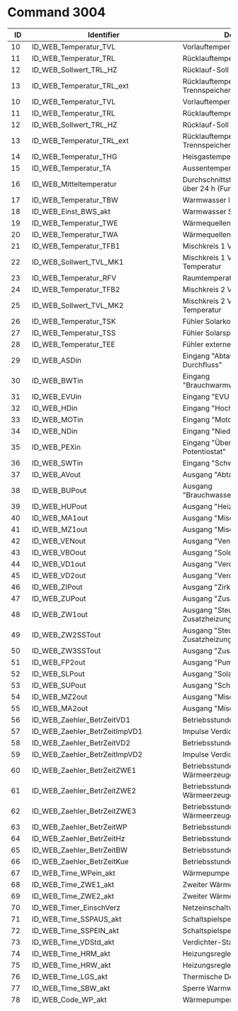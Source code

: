 # Command 3004

ID | Identifier | Description | Conversion | Unit |
---|------------|-------------|------------|------|
10| ID_WEB_Temperatur_TVL | Vorlauftemperatur Heizkreis | Wert / 10 | °C 
11| ID_WEB_Temperatur_TRL  | Rücklauftemperatur Heizkreis | Wert / 10 | °C 
12| ID_WEB_Sollwert_TRL_HZ | Rücklauf-Soll Heizkreis | Wert / 10 | °C 
13| ID_WEB_Temperatur_TRL_ext | Rücklauftemperatur im Trennspeicher. | Wert / 10 | °C 
10|ID_WEB_Temperatur_TVL|Vorlauftemperatur Heizkreis|Wert / 10|°C
11|ID_WEB_Temperatur_TRL |Rücklauftemperatur Heizkreis|Wert / 10|°C
12|ID_WEB_Sollwert_TRL_HZ|Rücklauf-Soll Heizkreis|Wert / 10|°C
13|ID_WEB_Temperatur_TRL_ext|Rücklauftemperatur im Trennspeicher.|Wert / 10|°C
14|ID_WEB_Temperatur_THG|Heisgastemperatur|Wert / 10|°C
15|ID_WEB_Temperatur_TA|Aussentemperatur|Wert / 10|°C
16|ID_WEB_Mitteltemperatur|Durchschnittstemperatur Aussen über 24 h (Funktion Heizgrenze)|Wert / 10|°C
17|ID_WEB_Temperatur_TBW|Warmwasser Ist-Temperatur|Wert / 10|°C
18|ID_WEB_Einst_BWS_akt|Warmwasser Soll-Temperatur|Wert / 10|°C
19|ID_WEB_Temperatur_TWE|Wärmequellen-Eintrittstemperatur|Wert / 10|°C
20|ID_WEB_Temperatur_TWA|Wärmequellen-Austrittstemperatur|Wert / 10|°C
21|ID_WEB_Temperatur_TFB1 |Mischkreis 1 Vorlauftemperatur|Wert / 10|°C
22|ID_WEB_Sollwert_TVL_MK1|Mischkreis 1 Vorlauf-Soll-Temperatur|Wert / 10|°C
23|ID_WEB_Temperatur_RFV  |Raumtemperatur Raumstation 1|Wert / 10|°C
24|ID_WEB_Temperatur_TFB2|Mischkreis 2 Vorlauftemperatur|Wert / 10|°C
25|ID_WEB_Sollwert_TVL_MK2|Mischkreis 2 Vorlauf-Soll-Temperatur|Wert / 10|°C
26|ID_WEB_Temperatur_TSK|Fühler Solarkollektor|Wert / 10|°C
27|ID_WEB_Temperatur_TSS|Fühler Solarspeicher|Wert / 10|°C
28|ID_WEB_Temperatur_TEE|Fühler externe Energiequelle|Wert / 10|°C
29|ID_WEB_ASDin|Eingang "Abtauende, Soledruck, Durchfluss"|Keine|Boolean
30|ID_WEB_BWTin|Eingang "Brauchwarmwasserthermostat"|Keine|Boolean
31|ID_WEB_EVUin|Eingang "EVU Sperre"|Keine|Boolean
32|ID_WEB_HDin|Eingang "Hochdruck Kältekreis"|Keine|Boolean
33|ID_WEB_MOTin|Eingang "Motorschutz OK"|Keine|Boolean
34|ID_WEB_NDin|Eingang "Niederdruck"|Keine|Boolean
35|ID_WEB_PEXin|Eingang "Überwachungskontakt für Potentiostat"|Keine|Boolean
36|ID_WEB_SWTin|Eingang "Schwimmbadthermostat"|Keine|Boolean
37|ID_WEB_AVout|Ausgang "Abtauventil"|Keine|Boolean
38|ID_WEB_BUPout|Ausgang "Brauchwasserpumpe/Umstellventil"|Keine|Boolean
39|ID_WEB_HUPout|Ausgang "Heizungsumwälzpumpe"|Keine|Boolean
40|ID_WEB_MA1out|Ausgang "Mischkreis 1 Auf"|Keine|Boolean
41|ID_WEB_MZ1out|Ausgang "Mischkreis 1 Zu"|Keine|Boolean
42|ID_WEB_VENout|Ausgang "Ventilation (Lüftung)"|Keine|Boolean
43|ID_WEB_VBOout|Ausgang "Solepumpe/Ventilator"|Keine|Boolean
44|ID_WEB_VD1out|Ausgang "Verdichter 1"|Keine|Boolean
45|ID_WEB_VD2out|Ausgang "Verdichter 2"|Keine|Boolean
46|ID_WEB_ZIPout|Ausgang "Zirkulationspumpe"|Keine|Boolean
47|ID_WEB_ZUPout|Ausgang "Zusatzumwälzpumpe"|Keine|Boolean
48|ID_WEB_ZW1out|Ausgang "Steuersignal Zusatzheizung v. Heizung"|Keine|Boolean
49|ID_WEB_ZW2SSTout|Ausgang "Steuersignal Zusatzheizung/Störsignal"|Keine|Boolean
50|ID_WEB_ZW3SSTout|Ausgang "Zusatzheizung 3"|Keine|Boolean
51|ID_WEB_FP2out|Ausgang "Pumpe Mischkreis 2"|Keine|Boolean
52|ID_WEB_SLPout|Ausgang "Solarladepumpe"|Keine|Boolean
53|ID_WEB_SUPout|Ausgang "Schwimmbadpumpe"|Keine|Boolean
54|ID_WEB_MZ2out|Ausgang "Mischkreis 2 Zu"|Keine|Boolean
55|ID_WEB_MA2out|Ausgang "Mischkreis 2 Auf"|Keine|Boolean
56|ID_WEB_Zaehler_BetrZeitVD1|Betriebsstunden Verdichter 1|Keine|Sekunden
57|ID_WEB_Zaehler_BetrZeitImpVD1|Impulse Verdichter 1|Keine|Impulse
58|ID_WEB_Zaehler_BetrZeitVD2|Betriebsstunden Verdichter 2|Keine|Sekunden
59|ID_WEB_Zaehler_BetrZeitImpVD2|Impulse Verdichter 2|Keine|Impulse
60|ID_WEB_Zaehler_BetrZeitZWE1|Betriebsstunden Zweiter Wärmeerzeuger 1|Keine|Sekunden
61|ID_WEB_Zaehler_BetrZeitZWE2|Betriebsstunden Zweiter Wärmeerzeuger 2|Keine|Sekunden
62|ID_WEB_Zaehler_BetrZeitZWE3|Betriebsstunden Zweiter Wärmeerzeuger 3|?? (Wert / 7200 = Stunden)|??
63|ID_WEB_Zaehler_BetrZeitWP|Betriebsstunden Wärmepumpe|Keine|Sekunden
64|ID_WEB_Zaehler_BetrZeitHz|Betriebsstunden Heizung|Keine|Sekunden
65|ID_WEB_Zaehler_BetrZeitBW|Betriebsstunden Warmwasser|Keine|Sekunden
66|ID_WEB_Zaehler_BetrZeitKue|Betriebsstunden Kühlung|Keine|Sekunden
67|ID_WEB_Time_WPein_akt|Wärmepumpe läuft seit|Keine|Sekunden
68|ID_WEB_Time_ZWE1_akt|Zweiter Wärmeerzeuger 1 läuft seit|Keine|Sekunden
69|ID_WEB_Time_ZWE2_akt|Zweiter Wärmeerzeuger 2 läuft seit|Keine|Sekunden
70|ID_WEB_Timer_EinschVerz|Netzeinschaltverzögerung|Keine|Sekunden
71|ID_WEB_Time_SSPAUS_akt|Schaltspielsperre Aus|Keine|Sekunden
72|ID_WEB_Time_SSPEIN_akt|Schaltspielsperre Ein|Keine|Sekunden
73|ID_WEB_Time_VDStd_akt|Verdichter-Standzeit|Keine|Sekunden
74|ID_WEB_Time_HRM_akt|Heizungsregler Mehr-Zeit|Keine|Sekunden
75|ID_WEB_Time_HRW_akt|Heizungsregler Weniger-Zeit|Keine|Sekunden
76|ID_WEB_Time_LGS_akt|Thermische Desinfektion läuft seit|Keine|Sekunden
77|ID_WEB_Time_SBW_akt|Sperre Warmwasser|Keine|Sekunden
78|ID_WEB_Code_WP_akt|Wärmepumpentyp|Keine|0 = ERC|Typenschlüssel
 | | | | 1 = SW1
 | | | | 2 = SW2
 | | | | 3 = WW1
 | | | | 4 = WW2
 | | | | 5 = L1I
 | | | | 6 = L2I
 | | | | 7 = L1A
 | | | | 8 = L2A
 | | | | 9 = KSW
 | | | | 10 = KLW
 | | | | 11 = SWC
 | | | | 12 = LWC
 | | | | 13 = L2G
 | | | | 14 = WZS
 | | | | 15 = L1I407
 | | | | 16 = L2I407
 | | | | 17 = L1A407
 | | | | 18 = L2A407
 | | | | 19 = L2G407
 | | | | 20 = LWC407
 | | | | 21 = L1AREV
 | | | | 22 = L2AREV
 | | | | 23 = WWC1
 | | | | 24 = WWC2
 | | | | 25 = L2G404
 | | | | 26 = WZW
 | | | | 27 = L1S
 | | | | 28 = L1H
 | | | | 29 = L2H
 | | | | 30 = WZWD
 | | | | 31 = ERC
 | | | | 40 = WWB_20
 | | | | 41 = LD5
 | | | | 42 = LD7
 | | | | 43 = SW 37_45
 | | | | 44 = SW 58_69
 | | | | 45 = SW 29_56
 | | | | 46 = LD5 (230V)
 | | | | 47 = LD7 (230 V)
 | | | | 48 = LD9
 | | | | 49 = LD5 REV
 | | | | 50 = LD7 REV
 | | | | 51 = LD5 REV 230V
 | | | | 52 = LD7 REV 230V
 | | | | 53 = LD9 REV 230V
 | | | | 54 = SW 291
 | | | | 55 = LW SEC
 | | | | 56 = HMD 2
 | | | | 57 = MSW 4
 | | | | 58 = MSW 6
 | | | | 59 = MSW 8
 | | | | 60 = MSW 10
 | | | | 61 = MSW 12
 | | | | 62 = MSW 14
 | | | | 63 = MSW 17
 | | | | 64 = MSW 19
 | | | | 65 = MSW 23
 | | | | 66 = MSW 26
 | | | | 67 = MSW 30
 | | | | 68 = MSW 4S
 | | | | 69 = MSW 6S
 | | | | 70 = MSW 8S
 | | | | 71 = MSW 10S
 | | | | 72 = MSW 13S
 | | | | 73 = MSW 16S
 | | | | 74 = MSW2-6S
 | | | | 75 = MSW4-16
79|ID_WEB_BIV_Stufe_akt|Bivalenzstufe|1 = ein Verdichter darf laufen|Betriebszustand
 | | | | 2 = zwei Verdichter dürfen laufen 
 | | | | 3 = zusätzlicher Wärmeerzeuger darf mitlaufen
80|ID_WEB_WP_BZ_akt|Betriebszustand|0 = Heizen|Betriebszustand
 | | | | 1 = Warmwasser
 | | | | 2 = Schwimmbad / Photovoltaik
 | | | | 3 = EVU
 | | | | 4 = Abtauen
 | | | | 5 = Keine Anforderung
 | | | | 6 = Heizen ext. Energiequelle
 | | | | 7 = Kühlbetrieb 
81|ID_WEB_SoftStand1|Softwarestand|ASCII z.B. 86 = V|ASCII
82|ID_WEB_SoftStand2|Softwarestand|ASCII z.B. 51 = 3|ASCII
83|ID_WEB_SoftStand3|Softwarestand|ASCII z.B. 46 = .|ASCII
84|ID_WEB_SoftStand4|Softwarestand|ASCII z.B. 55 = 7|ASCII
85|ID_WEB_SoftStand5|Softwarestand|ASCII z.B. 56 = 8|ASCII
86|ID_WEB_SoftStand6|Softwarestand|ASCII 0 = Nichts|ASCII
87|ID_WEB_SoftStand7|Softwarestand|ASCII 0 = Nichts|ASCII
88|ID_WEB_SoftStand8|Softwarestand|ASCII 0 = Nichts|ASCII
89|ID_WEB_SoftStand9|Softwarestand|ASCII 0 = Nichts|ASCII
90|ID_WEB_SoftStand10|Softwarestand|ASCII 0 = Nichts|ASCII
91|ID_WEB_AdresseIP_akt|IP Adresse|siehe Beispielcode unten|IP
92|ID_WEB_SubNetMask_akt|Subnetzmaske|siehe Beispielcode unten|IP
93|ID_WEB_Add_Broadcast|Broadcast Adresse|siehe Beispielcode unten|IP
94|ID_WEB_Add_StdGateway|Standard Gateway|siehe Beispielcode unten|IP
95|ID_WEB_ERROR_Time0|Zeitstempel Fehler 0 im Speicher|Keine|Unix Timestamp
96|ID_WEB_ERROR_Time1|Zeitstempel Fehler 1 im Speicher|Keine|Unix Timestamp
97|ID_WEB_ERROR_Time2|Zeitstempel Fehler 2 im Speicher|Keine|Unix Timestamp
98|ID_WEB_ERROR_Time3|Zeitstempel Fehler 3 im Speicher|Keine|Unix Timestamp
99|ID_WEB_ERROR_Time4|Zeitstempel Fehler 4 im Speicher|Keine|Unix Timestamp
100|ID_WEB_ERROR_Nr0|Fehlercode Fehler 0 im Speicher|Keine|Fehlercode
101|ID_WEB_ERROR_Nr1|Fehlercode Fehler 1 im Speicher|Keine|Fehlercode
102|ID_WEB_ERROR_Nr2|Fehlercode Fehler 2 im Speicher|Keine|Fehlercode
103|ID_WEB_ERROR_Nr3|Fehlercode Fehler 3 im Speicher|Keine|Fehlercode
104|ID_WEB_ERROR_Nr4|Fehlercode Fehler 4 im Speicher|Keine|Fehlercode
105|ID_WEB_AnzahlFehlerInSpeicher|Anzahl der Fehler im Speicher|Keine| 
106|ID_WEB_Switchoff_file_Nr0|Grund Abschaltung 0 im Speicher|1 = Wärmepumpe Störung|Abschaltcode
 | | | | 2 = Anlagen Störung
 | | | | 3 = Betriebsart Zweiter Wärmeerzeuger
 | | | | 4 = EVU-Sperre
 | | | | 5 = Lauftabtau (nur LW-Geräte)
 | | | | 6 = Temperatur Einsatzgrenze maximal
 | | | | 7 = Temperatur Einsatzgrenze minimal (bei LWD reversibel möglicherweise Abschaltung wegen Frostschutz bei Kühlbetrieb - Verdampfungstemperatur zu lange unter 0°C)
 | | | | 8 = Untere Einsatzgrenze
 | | | | 9 = Keine Anforderung 
107|ID_WEB_Switchoff_file_Nr1|Grund Abschaltung 1 im Speicher|siehe Abschaltcode 0|Abschaltcode
108|ID_WEB_Switchoff_file_Nr2|Grund Abschaltung 2 im Speicher|siehe Abschaltcode 0|Abschaltcode
109|ID_WEB_Switchoff_file_Nr3|Grund Abschaltung 3 im Speicher|siehe Abschaltcode 0|Abschaltcode
110|ID_WEB_Switchoff_file_Nr4|Grund Abschaltung 4 im Speicher|siehe Abschaltcode 0|Abschaltcode
111|ID_WEB_Switchoff_file_Time0|Zeitstempel Abschaltung 0 im Speicher|Keine|Unix Zeitstempel
112|ID_WEB_Switchoff_file_Time1|Zeitstempel Abschaltung 1 im Speicher|Keine|Unix Zeitstempel
113|ID_WEB_Switchoff_file_Time2|Zeitstempel Abschaltung 2 im Speicher|Keine|Unix Zeitstempel
114|ID_WEB_Switchoff_file_Time3|Zeitstempel Abschaltung 3 im Speicher|Keine|Unix Zeitstempel
115|ID_WEB_Switchoff_file_Time4|Zeitstempel Abschaltung 4 im Speicher|Keine|Unix Zeitstempel
116|ID_WEB_Comfort_exists|Comfort Platine installiert|0 = nicht verbaut|Boolean
 | | | | 1 = verbaut 
117|ID_WEB_HauptMenuStatus_Zeile1|Status Zeile 1|0 = Wärmepumpe läuft|Statuscode
 | | | | 1 = Wärmepumpe steht
 | | | | 2 = Wärmepumpe kommt
 | | | | 3 = Fehlercode Speicherplatz 0
 | | | | 4 = Abtauen
 | | | | 5 = Warte auf LIN-Verbindung
 | | | | 6 = Verdichter heizt auf
 | | | | 7 = Pumpenvorlauf 
118|ID_WEB_HauptMenuStatus_Zeile2|Status Zeile 2|0 = seit :|Statustext
 | | | | 1 = in : 
119|ID_WEB_HauptMenuStatus_Zeile3|Status Zeile 3|0 = Heizbetrieb|Statuscode
 | | | | 1 = Keine Anforderung
 | | | | 2 = Netz-Einschaltverzögerung
 | | | | 3 = Schaltspielsperre
 | | | | 4 = Sperrzeit
 | | | | 5 = Brauchwasser
 | | | | 6 = Info Ausheizprogramm
 | | | | 7 = Abtauen
 | | | | 8 = Pumpenvorlauf
 | | | | 9 = Thermische Desinfektion
 | | | | 10 = Kühlbetrieb
 | | | | 12 = Schwimmbad / Photovoltaik
 | | | | 13 = Heizen ext. Energiequelle 
 | | | | 14 = Brauchwasser ext. Energiequelle
 | | | | 16 = Durchflussüberachung
 | | | | 17 = Zweiter Wärmeerzeuger 1 Betrieb 
120|ID_WEB_HauptMenuStatus_Zeit|Zeit seit / in (in kombination mit #118)|Keine|Sekunden
121|ID_WEB_HauptMenuAHP_Stufe|Stufe Ausheizprogramm|Keine| 
122|ID_WEB_HauptMenuAHP_Temp|Temperatur Ausheizprogramm|Wert * 0.1|°C
123|ID_WEB_HauptMenuAHP_Zeit|Laufzeit Ausheizprogramm|Keine|Sekunden
124|ID_WEB_SH_BWW|Brauchwasser aktiv/inaktiv Symbol|0 = inaktiv|Boolean
 | | | | 1 = aktiv 
125|ID_WEB_SH_HZ|Heizung Symbol|??|??
126|ID_WEB_SH_MK1|Mischkreis 1 Symbol|??|??
127|ID_WEB_SH_MK2|Mischkreis 2 Symbol|??|??
128|ID_WEB_Einst_Kurzrpgramm|Einstellung Kurzprogramm|??|??
129|ID_WEB_StatusSlave_1|Status Slave 1|??|??
130|ID_WEB_StatusSlave_2|Status Slave 2|??|??
131|ID_WEB_StatusSlave_3|Status Slave 3|??|??
132|ID_WEB_StatusSlave_4|Status Slave 4|??|??
133|ID_WEB_StatusSlave_5|Status Slave 5|??|??
134|ID_WEB_AktuelleTimeStamp|Aktuelle Zeit der Wärmepumpe|Keine|Unix Timestamp
135|ID_WEB_SH_MK3|Mischkreis 3 Symbol|??|??
136|ID_WEB_Sollwert_TVL_MK3|Mischkreis 3 Vorlauf-Soll-Temperatur|Wert * 0.1|°C
137|ID_WEB_Temperatur_TFB3|Mischkreis 3 Vorlauftemperatur|Wert * 0.1|°C
138|ID_WEB_MZ3out|Ausgang "Mischkreis 3 Zu"|Keine|Boolean
139|ID_WEB_MA3out|Ausgang "Mischkreis 3 Auf"|Keine|Boolean
140|ID_WEB_FP3out|Pumpe Mischkreis 3|Keine|Boolean
141|ID_WEB_Time_AbtIn|Zeit bis Abtauen|Keine|Sekunden
142|ID_WEB_Temperatur_RFV2|Raumtemperatur Raumstation 2|Wert * 0.1|°C
143|ID_WEB_Temperatur_RFV3|Raumtemperatur Raumstation 3|Wert * 0.1|°C
144|ID_WEB_SH_SW|Schaltuhr Schwimmbad Symbol|??|??
145|ID_WEB_Zaehler_BetrZeitSW|Betriebsstunden Schwimmbad|?? (Wert / 7200 = Stunden)|??
146|ID_WEB_FreigabKuehl|Freigabe Kühlung|Keine|Boolean
147|ID_WEB_AnalogIn|Analoges Eingangssignal|Wert / 100|V
148|ID_WEB_SonderZeichen|??|??|??
149|ID_WEB_SH_ZIP|Zirkulationspumpen Symbol|??|??
150|ID_WEB_WebsrvProgrammWerteBeobarten|??|??|??
151|ID_WEB_WMZ_Heizung|Wärmemengenzähler Heizung|Wert / 10|kWh
152|ID_WEB_WMZ_Brauchwasser|Wärmemengenzähler Brauchwasser|Wert / 10|kWh
153|ID_WEB_WMZ_Schwimmbad|Wärmemengenzähler Schwimmbad|Wert / 10|kWh
154|ID_WEB_WMZ_Seit|Wärmemengenzähler Gesamt|Wert / 10|kWh
155|ID_WEB_WMZ_Durchfluss|Wärmemengenzähler Durchfluss|Keine|l / h
156|ID_WEB_AnalogOut1|Analog Ausgang 1|Wert / 100|V
157|ID_WEB_AnalogOut2|Analog Ausgang 2|Wert / 100|V
158|ID_WEB_Time_Heissgas|Sperre zweiter Verdichter Heissgas|Keine|Sekunden
159|ID_WEB_Temp_Lueftung_Zuluft|Zulufttemperatur|Wert / 10|°C
160|ID_WEB_Temp_Lueftung_Abluft|Ablufttemperatur|Wert / 10|°C
161|ID_WEB_Zaehler_BetrZeitSolar|Betriebstundenzähler Solar  |Keine|Sekunden
162|ID_WEB_AnalogOut3|Analog Ausgang 3|Wert / 100|V
163|ID_WEB_AnalogOut4|Analog Ausgang 4|Wert / 100|V
164|ID_WEB_Out_VZU|Zuluft Ventilator (Abtaufunktion)|Wert / 100|V
165|ID_WEB_Out_VAB|Abluft Ventilator|Wert / 100|V
166|ID_WEB_Out_VSK|Ausgang VSK|Keine|Boolean
167|ID_WEB_Out_FRH|Ausgang FRH|Keine|Boolean
168|ID_WEB_AnalogIn2|Analog Eingang 2|Wert / 100|V
169|ID_WEB_AnalogIn3|Analog Eingang 3|Wert / 100|V
170|ID_WEB_SAXin|Eingang SAX|Keine|Boolean
171|ID_WEB_SPLin|Eingang SPL|Keine|Boolean
172|ID_WEB_Compact_exists|Lüftungsplatine verbaut|0 = nicht verbaut|Boolean
 | | | | 1 = verbaut 
173|ID_WEB_Durchfluss_WQ|Durchfluss Wärmequelle|Keine|l / h
174|ID_WEB_LIN_exists|LIN BUS verbaut|0 = nicht verbaut|Boolean
 | | | | 1 = verbaut 
175|ID_WEB_LIN_ANSAUG_VERDAMPFER|Temperatur Ansaug Verdampfer|Wert / 10|°C
176|ID_WEB_LIN_ANSAUG_VERDICHTER|Temperatur Ansaug Verdichter|Wert / 10|°C
177|ID_WEB_LIN_VDH|Temperatur Verdichter Heizung|Wert / 10|°C
178|ID_WEB_LIN_UH|Überhitzung|Wert / 10|K
179|ID_WEB_LIN_UH_Soll|Überhitzung Soll |Wert / 10|K
180|ID_WEB_LIN_HD|Hochdruck|Wert / 100|bar
181|ID_WEB_LIN_ND|Niederdruck|Wert / 100|bar
182|ID_WEB_LIN_VDH_out|Ausgang Verdichterheizung|Keine|Boolean
183|ID_WEB_HZIO_PWM|Steuersignal Umwälzpumpe|Wert / 10|%
184|ID_WEB_HZIO_VEN|Ventilator Drehzahl|Keine|U / min
185|ID_WEB_HZIO_EVU2|EVU 2|??|??
186|ID_WEB_HZIO_STB|Sicherheits-Tempeartur-Begrenzer Fussbodenheizung|Keine|Boolean
187|ID_WEB_SEC_Qh_Soll|Leistung Sollwert|Wert / 100|kWh
188|ID_WEB_SEC_Qh_Ist|Leistung Istwert|Wert / 100|kWh
189|ID_WEB_SEC_TVL_Soll|Temperatur Vorlauf Soll|Wert / 10|°C
190|ID_WEB_SEC_Software|Software Stand SEC Board|??|??
191|ID_WEB_SEC_BZ|Betriebszustand SEC Board|0 = Aus|Betriebszustand
 | | | | 1 = Kühlung
 | | | | 2 = Heizung
 | | | | 3 = Störung
 | | | | 4 = Übergang
 | | | | 5 = Abtauen
 | | | | 6 = Warte
 | | | | 7 = Warte
 | | | | 8 = Übergang
 | | | | 9 = Stop
 | | | | 10 = Manuell 
 | | | | 11 = Simulation Start
 | | | | 12 = EVU Sperre
192|ID_WEB_SEC_VWV|Vierwegeventil|??|??
193|ID_WEB_SEC_VD|Verdichterdrehzahl|Keine|U / min
194|ID_WEB_SEC_VerdEVI|Verdichtertemperatur EVI (Enhanced Vapour Injection)|Wert / 10|°C
195|ID_WEB_SEC_AnsEVI|Ansaugtemperatur EVI|Wert / 10|°C
196|ID_WEB_SEC_UEH_EVI|Überhitzung EVI|Wert / 10|K
197|ID_WEB_SEC_UEH_EVI_S|Überhitzung EVI Sollwert|Wert / 10|K
198|ID_WEB_SEC_KondTemp|Kondensationstemperatur|Wert / 10|°C
199|ID_WEB_SEC_FlussigEx|Flüssigtemperatur EEV (elektronisches Expansionsventil)|Wert / 10|°C
200|ID_WEB_SEC_UK_EEV|Unterkühlung EEV|Wert / 10|°C
201|ID_WEB_SEC_EVI_Druck|Druck EVI|Wert / 100|bar
202|ID_WEB_SEC_U_Inv|Spannung Inverter|Wert / 10|V
203|ID_WEB_Temperatur_THG_2|Temperarturfühler Heissgas 2|Wert / 10|°C
204|ID_WEB_Temperatur_TWE_2|Temperaturfühler Wärmequelleneintritt 2|Wert / 10|°C
205|ID_WEB_LIN_ANSAUG_VERDAMPFER_2|Ansaugtemperatur Verdampfer 2|Wert / 10|°C
206|ID_WEB_LIN_ANSAUG_VERDICHTER_2|Ansaugtemperatur Verdichter 2|Wert / 10|°C
207|ID_WEB_LIN_VDH_2|Temperatur Verdichter 2 Heizung|Wert / 10|°C
208|ID_WEB_LIN_UH_2|Überhitzung 2|Wert / 10|K
209|ID_WEB_LIN_UH_Soll_2|Überhitzung Soll 2|Wert / 10|K
210|ID_WEB_LIN_HD_2|Hochdruck 2|Wert / 100|bar
211|ID_WEB_LIN_ND_2|Niederdruck 2|Wert / 100|bar
212|ID_WEB_HDin_2|Eingang Druckschalter Hochdruck 2|Keine|Boolean
213|ID_WEB_AVout_2|Ausgang Abtauventil 2|Keine|Boolean
214|ID_WEB_VBOout_2|Ausgang Solepumpe/Ventilator 2|Keine|Boolean
215|ID_WEB_VD1out_2|Ausgang Verdichter 1 / 2|Keine|Boolean
216|ID_WEB_LIN_VDH_out_2|Ausgang Verdichter Heizung 2|Keine|Boolean
217|ID_WEB_Switchoff2_file_Nr0|Grund Abschaltung 0 im Speicher|1 = Wärmepumpe Störung|Abschaltcode
 | | | | 2 = Anlagen Störung
 | | | | 3 = Betriebsart Zweiter Wärmeerzeuger
 | | | | 4 = EVU-Sperre
 | | | | 5 = Lauftabtau (nur LW-Geräte)
 | | | | 6 = Temperatur Einsatzgrenze maximal
 | | | | 7 = Temperatur Einsatzgrenze minimal (bei LWD reversibel möglicherweise Abschaltung wegen Frostschutz bei Kühlbetrieb - Verdampfungstemperatur zu lange unter 0°C)
 | | | | 8 = Untere Einsatzgrenze
 | | | | 9 = Keine Anforderung 
218|ID_WEB_Switchoff2_file2_Nr1|Grund Abschaltung 1 im Speicher|siehe Abschaltcode 0|Abschaltcode
219|ID_WEB_Switchoff2_file2_Nr2|Grund Abschaltung 2 im Speicher|siehe Abschaltcode 0|Abschaltcode
220|ID_WEB_Switchoff2_file2_Nr3|Grund Abschaltung 3 im Speicher|siehe Abschaltcode 0|Abschaltcode
221|ID_WEB_Switchoff2_file2_Nr4|Grund Abschaltung 4 im Speicher|siehe Abschaltcode 0|Abschaltcode
222|ID_WEB_Switchoff2_file_Time0|Zeitstempel Abschaltung 0 im Speicher|Keine|Unix Zeitstempel
223|ID_WEB_Switchoff2_file_Time1|Zeitstempel Abschaltung 1 im Speicher|Keine|Unix Zeitstempel
224|ID_WEB_Switchoff2_file_Time2|Zeitstempel Abschaltung 2 im Speicher|Keine|Unix Zeitstempel
225|ID_WEB_Switchoff2_file_Time3|Zeitstempel Abschaltung 3 im Speicher|Keine|Unix Zeitstempel
226|ID_WEB_Switchoff2_file_Time4|Zeitstempel Abschaltung 4 im Speicher|Keine|Unix Zeitstempel
227|ID_WEB_RBE_RT_Ist|Raumtemperatur Istwert|Wert / 10|°C
228|ID_WEB_RBE_RT_Soll|Raumtemperatur Sollwert|Wert / 10|°C
229|ID_WEB_Temperatur_BW_oben|Temperatur Brauchwasser Oben|Wert / 10|°C
230|ID_WEB_Code_WP_akt_2|Wärmepumpen Typ 2|0 = ERC|Typenschlüssel
 | | | | 1 = SW1
 | | | | 2 = SW2
 | | | | 3 = WW1
 | | | | 4 = WW2
 | | | | 5 = L1I
 | | | | 6 = L2I
 | | | | 7 = L1A
 | | | | 8 = L2A
 | | | | 9 = KSW
 | | | | 10 = KLW
 | | | | 11 = SWC
 | | | | 12 = LWC
 | | | | 13 = L2G
 | | | | 14 = WZS
 | | | | 15 = L1I407
 | | | | 16 = L2I407
 | | | | 17 = L1A407
 | | | | 18 = L2A407
 | | | | 19 = L2G407
 | | | | 20 = LWC407
 | | | | 21 = L1AREV
 | | | | 22 = L2AREV
 | | | | 23 = WWC1
 | | | | 24 = WWC2
 | | | | 25 = L2G404
 | | | | 26 = WZW
 | | | | 27 = L1S
 | | | | 28 = L1H
 | | | | 29 = L2H
 | | | | 30 = WZWD
 | | | | 31 = ERC
 | | | | 40 = WWB_20
 | | | | 41 = LD5
 | | | | 42 = LD7
 | | | | 43 = SW 37_45
 | | | | 44 = SW 58_69
 | | | | 45 = SW 29_56
 | | | | 46 = LD5 (230V)
 | | | | 47 = LD7 (230 V)
 | | | | 48 = LD9
 | | | | 49 = LD5 REV
 | | | | 50 = LD7 REV
 | | | | 51 = LD5 REV 230V
 | | | | 52 = LD7 REV 230V
 | | | | 53 = LD9 REV 230V
 | | | | 54 = SW 291
 | | | | 55 = LW SEC
 | | | | 56 = HMD 2
 | | | | 57 = MSW 4
 | | | | 58 = MSW 6
 | | | | 59 = MSW 8
 | | | | 60 = MSW 10
 | | | | 61 = MSW 12
 | | | | 62 = MSW 14
 | | | | 63 = MSW 17
 | | | | 64 = MSW 19
 | | | | 65 = MSW 23
 | | | | 66 = MSW 26
 | | | | 67 = MSW 30
 | | | | 68 = MSW 4S
 | | | | 69 = MSW 6S
 | | | | 70 = MSW 8S
 | | | | 71 = MSW 10S
 | | | | 72 = MSW 13S
 | | | | 73 = MSW 16S
 | | | | 74 = MSW2-6S
 | | | | 75 = MSW4-16
231|ID_WEB_Freq_VD|Verdichterfrequenz|Keine|Hz
